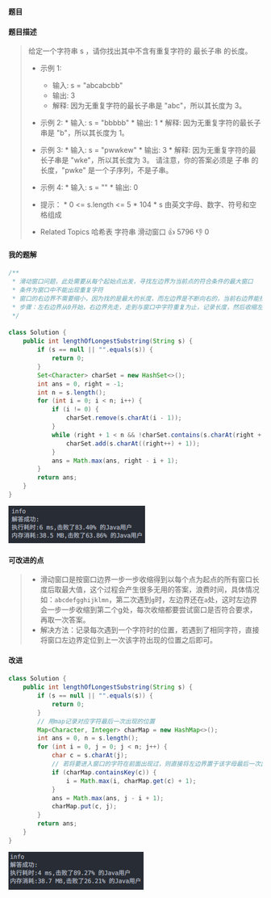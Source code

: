 ### `题目`

#### 题目描述

> 给定一个字符串 s ，请你找出其中不含有重复字符的 最长子串 的长度。
>
> 
>
> *   示例 1:
>     *   输入: s = "abcabcbb"
>     *   输出: 3
>     *   解释: 因为无重复字符的最长子串是 "abc"，所以其长度为 3。
>
> *    示例 2:
>     *   输入: s = "bbbbb"
>     *   输出: 1
>     *   解释: 因为无重复字符的最长子串是 "b"，所以其长度为 1。
>
> *    示例 3:
>     *   输入: s = "pwwkew"
>     *   输出: 3
>     *   解释: 因为无重复字符的最长子串是 "wke"，所以其长度为 3。
>              请注意，你的答案必须是 子串 的长度，"pwke" 是一个子序列，不是子串。
>
> *    示例 4:
>     *   输入: s = ""
>     *   输出: 0
>
> 
>
> *    提示：
>     *    0 <= s.length <= 5 * 104
>     *    s 由英文字母、数字、符号和空格组成
>
> *    Related Topics 哈希表 字符串 滑动窗口
>      👍 5796 👎 0

#### 我的题解

```java
/**
 * 滑动窗口问题，此处需要从每个起始点出发，寻找左边界为当前点的符合条件的最大窗口
 * 条件为窗口中不能出现重复字符
 * 窗口的右边界不需要缩小，因为找的是最大的长度，而左边界是不断向右的，当前右边界能找到的窗口就是最大的长度。
 * 步骤：左右边界从0开始，右边界先走，走到与窗口中字符重复为止，记录长度，然后收缩左边界，收缩到窗口中不存在与即将进入窗口的字符相同的字符为止，循环上述步骤，直到窗口滑出数组为止。输出最大值即可，本质上还是模拟。
 */

class Solution {
    public int lengthOfLongestSubstring(String s) {
        if (s == null || "".equals(s)) {
            return 0;
        }
        Set<Character> charSet = new HashSet<>();
        int ans = 0, right = -1;
        int n = s.length();
        for (int i = 0; i < n; i++) {
            if (i != 0) {
                charSet.remove(s.charAt(i - 1));
            }
            while (right + 1 < n && !charSet.contains(s.charAt(right + 1))) {
                charSet.add(s.charAt((right++) + 1));
            }
            ans = Math.max(ans, right - i + 1);
        }
        return ans;
    }
}
```

![image-20210726102020859](3_无重复字符的最长子串.assets/image-20210726102020859.png)

#### 可改进的点

> * 滑动窗口是按窗口边界一步一步收缩得到以每个点为起点的所有窗口长度后取最大值，这个过程会产生很多无用的答案，浪费时间，具体情况如：`abcdefgghijklmn`，第二次遇到`g`时，左边界还在`a`处，这时左边界会一步一步收缩到第二个g处，每次收缩都要尝试窗口是否符合要求，再取一次答案。
> * 解决方法：记录每次遇到一个字符时的位置，若遇到了相同字符，直接将窗口左边界定位到上一次该字符出现的位置之后即可。

#### 改进

```java
class Solution {
    public int lengthOfLongestSubstring(String s) {
        if (s == null || "".equals(s)) {
            return 0;
        }
        // 用map记录对应字符最后一次出现的位置
        Map<Character, Integer> charMap = new HashMap<>();
        int ans = 0, n = s.length();
        for (int i = 0, j = 0; j < n; j++) {
            char c = s.charAt(j);
            // 若将要进入窗口的字符在前面出现过，则直接将左边界置于该字母最后一次出现的位置之后
            if (charMap.containsKey(c)) {
                i = Math.max(i, charMap.get(c) + 1);
            }
            ans = Math.max(ans, j - i + 1);
            charMap.put(c, j);
        }
        return ans;
    }
}
```

![image-20210726103713930](3_无重复字符的最长子串.assets/image-20210726103713930.png)
